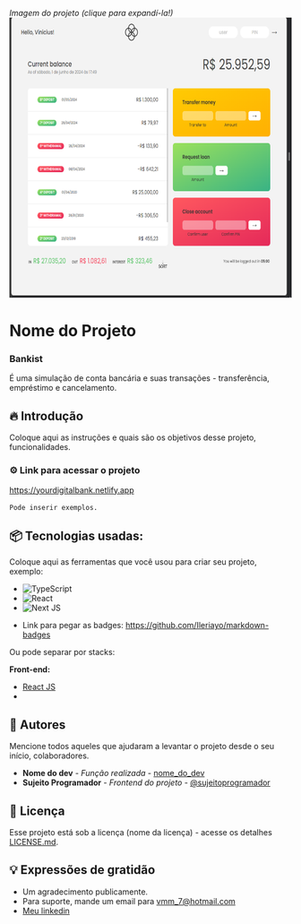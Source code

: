 *Imagem do projeto (clique para expandí-la!)*  
<img src="imagemDoProjeto.png" alt="Logo" width="700" height="500" />

# Nome do Projeto

### Bankist 
É uma simulação de conta bancária e suas transações - transferência, empréstimo e cancelamento.

## 🔥 Introdução

Coloque aqui as instruções e quais são os objetivos desse projeto, funcionalidades.

### ⚙️ Link para acessar o projeto

https://yourdigitalbank.netlify.app

```
Pode inserir exemplos.
```

## 📦 Tecnologias usadas:

Coloque aqui as ferramentas que você usou para criar seu projeto, exemplo:

* ![TypeScript](https://img.shields.io/badge/typescript-%23007ACC.svg?style=for-the-badge&logo=typescript&logoColor=white)
* ![React](https://img.shields.io/badge/react-%2320232a.svg?style=for-the-badge&logo=react&logoColor=%2361DAFB)
* ![Next JS](https://img.shields.io/badge/Next-black?style=for-the-badge&logo=next.js&logoColor=white)

- Link para pegar as badges: https://github.com/Ileriayo/markdown-badges

Ou pode separar por stacks:

**Front-end:**
* [React JS](https://react.dev/)
* 

## 👷 Autores

Mencione todos aqueles que ajudaram a levantar o projeto desde o seu início, colaboradores.

* **Nome do dev** - *Função realizada* - [nome_do_dev](https://github.com/link_do_Perfil)
* **Sujeito Programador** - *Frontend do projeto* - [@sujeitoprogramador](https://github.com/devfraga)

## 📄 Licença

Esse projeto está sob a licença (nome da licença) - acesse os detalhes [LICENSE.md](https://github.com/link_da_licenca).

## 💡 Expressões de gratidão

* Um agradecimento publicamente.
* Para suporte, mande um email para vmm_7@hotmail.com
* [Meu linkedin](https://www.linkedin.com/in/vinmm/)
